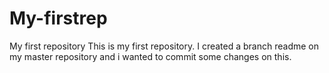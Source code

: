 # My-firstrep
My first repository
This is my first repository.
I created a branch readme on my master repository and i wanted to commit some changes on this.
